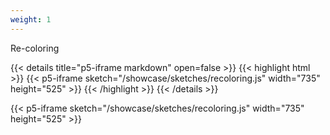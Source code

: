 ```yaml
---
weight: 1
---
```


Re-coloring

{{< details title="p5-iframe markdown" open=false >}}
{{< highlight html >}}
{{< p5-iframe sketch="/showcase/sketches/recoloring.js" width="735" height="525" >}}
{{< /highlight >}}
{{< /details >}}

{{< p5-iframe sketch="/showcase/sketches/recoloring.js" width="735" height="525" >}}
